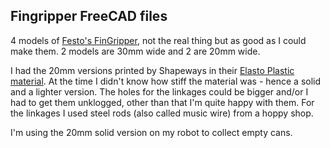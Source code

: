 ## Fingripper FreeCAD files

4 models of [Festo's FinGripper](https://www.youtube.com/watch?v=7pHuEM4hTxU), not the real thing but as good as I could make them. 2 models are 30mm wide and 2 are 20mm wide.

I had the 20mm versions printed by Shapeways in their [Elasto Plastic material](http://www.shapeways.com/materials/elasto-plastic?li=nav). At the time I didn't know how stiff the material was - hence a solid and a lighter version. The holes for the linkages could be bigger and/or I had to get them unklogged, other than that I'm quite happy with them.
For the linkages I used steel rods (also called music wire) from a hoppy shop.

I'm using the 20mm solid version on my robot to collect empty cans.
